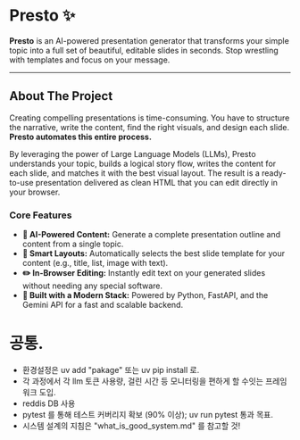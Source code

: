 # Presto ✨

**Presto** is an AI-powered presentation generator that transforms your simple topic into a full set of beautiful, editable slides in seconds. Stop wrestling with templates and focus on your message.

[](https://github.com)
[](https://opensource.org/licenses/MIT)

-----

## About The Project

Creating compelling presentations is time-consuming. You have to structure the narrative, write the content, find the right visuals, and design each slide. **Presto automates this entire process.**

By leveraging the power of Large Language Models (LLMs), Presto understands your topic, builds a logical story flow, writes the content for each slide, and matches it with the best visual layout. The result is a ready-to-use presentation delivered as clean HTML that you can edit directly in your browser.

### Core Features

  * **🤖 AI-Powered Content:** Generate a complete presentation outline and content from a single topic.
  * **🎨 Smart Layouts:** Automatically selects the best slide template for your content (e.g., title, list, image with text).
  * **✏️ In-Browser Editing:** Instantly edit text on your generated slides without needing any special software.
  * **🚀 Built with a Modern Stack:** Powered by Python, FastAPI, and the Gemini API for a fast and scalable backend.

# 공통.
- 환경설정은 uv add "pakage" 또는 uv pip install 로.
- 각 과정에서 각 llm 토큰 사용량, 걸린 시간 등 모니터링을 편하게 할 수잇는 프레임워크 도입.
- reddis DB 사용
- pytest 를 통해 테스트 커버리지 확보 (90% 이상); uv run pytest 통과 목표.
- 시스템 설계의 지침은 "what_is_good_system.md" 를 참고할 것!
